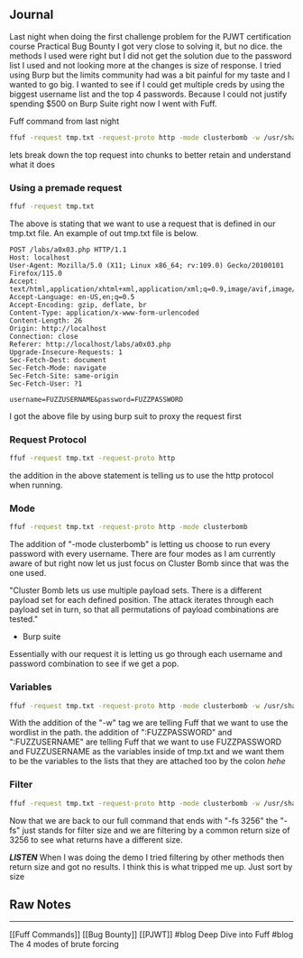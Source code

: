 ## Journal
Last night when doing the first challenge problem for the PJWT certification course Practical Bug Bounty I got very close to solving it, but no dice. the methods I used were right but I did not get the solution due to the password list I used and not looking more at the changes is size of response. I tried using Burp but the limits community had was a bit painful for my taste and I wanted to go big. I wanted to see if I could get multiple creds by using the biggest username list and the top 4 passwords. Because I could not justify spending $500 on Burp Suite right now I went with Fuff.

Fuff command from last night

```bash
ffuf -request tmp.txt -request-proto http -mode clusterbomb -w /usr/share/seclists/Passwords/pass5.txt:FUZZPASSWORD -w /usr/share/seclists/Usernames/top-usernames-shortlist.txt:FUZZUSERNAME -fs 3256
```

lets break down the top request into chunks to better retain and understand what it does

### Using a premade request

```bash
ffuf -request tmp.txt
```

The above is stating that we want to use a request that is defined in our tmp.txt file. An example of out tmp.txt file is below.

```
POST /labs/a0x03.php HTTP/1.1
Host: localhost
User-Agent: Mozilla/5.0 (X11; Linux x86_64; rv:109.0) Gecko/20100101 Firefox/115.0
Accept: text/html,application/xhtml+xml,application/xml;q=0.9,image/avif,image/webp,*/*;q=0.8
Accept-Language: en-US,en;q=0.5
Accept-Encoding: gzip, deflate, br
Content-Type: application/x-www-form-urlencoded
Content-Length: 26
Origin: http://localhost
Connection: close
Referer: http://localhost/labs/a0x03.php
Upgrade-Insecure-Requests: 1
Sec-Fetch-Dest: document
Sec-Fetch-Mode: navigate
Sec-Fetch-Site: same-origin
Sec-Fetch-User: ?1

username=FUZZUSERNAME&password=FUZZPASSWORD
```

I got the above file by using burp suit to proxy the request first
### Request Protocol

```bash
ffuf -request tmp.txt -request-proto http
```

the addition in the above statement is telling us to use the http protocol when running.

### Mode 

```bash
ffuf -request tmp.txt -request-proto http -mode clusterbomb
```

The addition of "-mode clusterbomb" is letting us choose to run every password with every username. There are four modes as I am currently aware of but right now let us just focus on Cluster Bomb since that was the one used.

"Cluster Bomb lets us use multiple payload sets. There is a different payload set for each defined position. The attack iterates through each payload set in turn, so that all permutations of payload combinations are tested."
- Burp suite 

Essentially with our request it is letting us go through each username and password combination to see if we get a pop.

### Variables

```bash
ffuf -request tmp.txt -request-proto http -mode clusterbomb -w /usr/share/seclists/Passwords/pass5.txt:FUZZPASSWORD -w /usr/share/seclists/Usernames/top-usernames-shortlist.txt:FUZZUSERNAME
```

With the addition of the "-w" tag we are telling Fuff that we want to use the wordlist in the path. the addition of ":FUZZPASSWORD" and ":FUZZUSERNAME" are telling Fuff that we want to use FUZZPASSWORD and FUZZUSERNAME as the variables inside of tmp.txt and we want them to be the variables to the lists that they are attached too by the colon *hehe*

### Filter

```bash
ffuf -request tmp.txt -request-proto http -mode clusterbomb -w /usr/share/seclists/Passwords/pass5.txt:FUZZPASSWORD -w /usr/share/seclists/Usernames/top-usernames-shortlist.txt:FUZZUSERNAME -fs 3256
```

Now that we are back to our full command that ends with "-fs 3256" the "-fs" just stands for filter size and we are filtering by a common return size of 3256 to see what returns have a different size. 

***LISTEN***
When I was doing the demo I tried filtering by other methods then return size and got no results. I think this is what tripped me up. Just sort by size
## Raw Notes


--- 
[[Fuff Commands]] [[Bug Bounty]] [[PJWT]] 
#blog Deep Dive into Fuff
#blog The 4 modes of brute forcing


